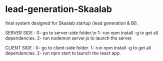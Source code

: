 # lead-generation-Skaalab
final system designed for Skaalab startup (lead generation &amp; BI).

SERVER SIDE :
0- go to server-side folder.\n
1- run npm install -g  to get all dependencies.
2- run nodemon server.js to launch the server.

CLIENT SIDE :
0- go to client-side folder.
1- run npm install -g  to get all dependencies.
2- run npm start to launch the react app.
